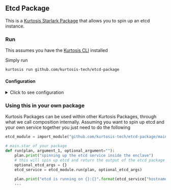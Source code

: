 ## Etcd Package

This is a [Kurtosis Starlark Package](https://docs.kurtosis.com/quickstart) that allows you to spin up an etcd instance.

### Run

This assumes you have the [Kurtosis CLI](https://docs.kurtosis.com/cli) installed

Simply run

```bash
kurtosis run github.com/kurtosis-tech/etcd-package
```

#### Configuration

<details>
    <summary>Click to see configuration</summary>

You can configure this package using a JSON structure as an argument to the `kurtosis run` function. The full structure that this package accepts is as follows, with default values shown (note that the `//` lines are not valid JSON and should be removed!):

```javascript
{
    // The name to give the new etcd service
    "etcd_name": "etcd",

    // The image to run
    "etcd_image": "softlang/etcd-alpine:v3.4.14",

    // The client port number to listen on and advertise
    "etcd_client_port": 2379,

    // Additional environment variables that will be set on the container
    "etcd_env_vars": {}
}
```

These arguments can either be provided manually:

```bash
kurtosis run github.com/kurtosis-tech/etcd-package '{"etcd_image":"softlang/etcd-alpine:v3.4.14"}'
```

or by loading via a file, for instance using the [args.json](args.json) file in this repo:

```bash
kurtosis run github.com/kurtosis-tech/etcd-package --enclave etcd "$(cat args.json)"
```

</details>

### Using this in your own package

Kurtosis Packages can be used within other Kurtosis Packages, through what we call composition internally. Assuming you want to spin up etcd and your own service
together you just need to do the following

```py
etcd_module = import_module("github.com/kurtosis-tech/etcd-package/main.star")

# main.star of your package
def run(plan, argument_1, optional_argument=""):
    plan.print("spinning up the etcd service inside the enclave")
    # this will spin up etcd and return the output of the etcd package
    optional_etcd_args = {}
    etcd_service = etcd_module.run(plan, optional_etcd_args)

    plan.print("etcd is running on {}:{}".format(etcd_service["hostname"], etcd_service["port"]))
    ...
```
